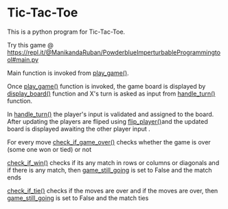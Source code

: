 # Tic-Tac-Toe
This is a python program for Tic-Tac-Toe.

Try this game @ https://repl.it/@ManikandaRuban/PowderblueImperturbableProgrammingtool#main.py

Main function is invoked from [play_game()](https://github.com/alyysa/Tic-Tac-Toe/blob/9b0278a0e7bf5fbb3aba44f25464398774c379db/main.py#L158).

Once [play_game()](https://github.com/alyysa/Tic-Tac-Toe/blob/9b0278a0e7bf5fbb3aba44f25464398774c379db/main.py#L28) function is invoked, the game board is displayed by [display_board()](https://github.com/alyysa/Tic-Tac-Toe/blob/9b0278a0e7bf5fbb3aba44f25464398774c379db/main.py#L21) function and X's turn is asked as input from [handle_turn()](https://github.com/alyysa/Tic-Tac-Toe/blob/9b0278a0e7bf5fbb3aba44f25464398774c379db/main.py#L48) function.

In [handle_turn()](https://github.com/alyysa/Tic-Tac-Toe/blob/9b0278a0e7bf5fbb3aba44f25464398774c379db/main.py#L48) the player's input is validated and assigned to the board. After updating the players are fliped using [flip_player()](https://github.com/alyysa/Tic-Tac-Toe/blob/9b0278a0e7bf5fbb3aba44f25464398774c379db/main.py#L98)and the updated board is displayed awaiting the other player input .

For every move [check_if_game_over()](https://github.com/alyysa/Tic-Tac-Toe/blob/9b0278a0e7bf5fbb3aba44f25464398774c379db/main.py#L77) checks whether the game is over (some one won or tied) or not


[check_if_win()](https://github.com/alyysa/Tic-Tac-Toe/blob/9b0278a0e7bf5fbb3aba44f25464398774c379db/main.py#L82) checks if its any match in rows or columns or diagonals and if there is any match, then [game_still_going](https://github.com/alyysa/Tic-Tac-Toe/blob/9b0278a0e7bf5fbb3aba44f25464398774c379db/main.py#L113) is set to False and the match ends

[check_if_tie()](https://github.com/alyysa/Tic-Tac-Toe/blob/9b0278a0e7bf5fbb3aba44f25464398774c379db/main.py#L90) checks if the moves are over and if the moves are over, then [game_still_going](https://github.com/alyysa/Tic-Tac-Toe/blob/9b0278a0e7bf5fbb3aba44f25464398774c379db/main.py#L94) is set to False and the match ties




